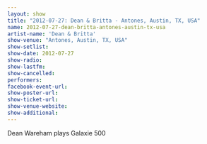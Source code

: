 ```yaml
---
layout: show
title: "2012-07-27: Dean & Britta - Antones, Austin, TX, USA"
name: 2012-07-27-dean-britta-antones-austin-tx-usa
artist-name: 'Dean & Britta'
show-venue: "Antones, Austin, TX, USA"
show-setlist: 
show-date: 2012-07-27
show-radio: 
show-lastfm: 
show-cancelled: 
performers: 
facebook-event-url: 
show-poster-url: 
show-ticket-url: 
show-venue-website: 
show-additional: 
---
```


Dean Wareham plays Galaxie 500
